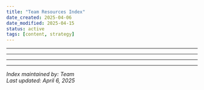 ```yaml
---
title: "Team Resources Index"
date_created: 2025-04-06
date_modified: 2025-04-15
status: active
tags: [content, strategy]
---
```


---

---

---

---


*Index maintained by: Team*  
*Last updated: April 6, 2025*
